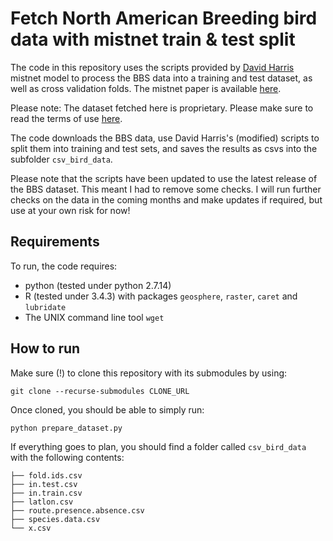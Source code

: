 # Fetch North American Breeding bird data with mistnet train & test split

The code in this repository uses the scripts provided by [David
Harris](https://github.com/davharris) mistnet model to process the BBS data into
a training and test dataset, as well as cross validation folds. The mistnet
paper is available
[here](http://onlinelibrary.wiley.com/doi/10.1111/2041-210X.12332/full).

Please note: The dataset fetched here is proprietary. Please make sure to read
the terms of use [here](https://www.pwrc.usgs.gov/bbs/rawdata/).

The code downloads the BBS data, use David Harris's (modified) scripts to split
them into training and test sets, and saves the results as csvs into the
subfolder `csv_bird_data`.

Please note that the scripts have been updated to use the latest release of
the BBS dataset. This meant I had to remove some checks. I will run further
checks on the data in the coming months and make updates if required, but use at
your own risk for now!

## Requirements

To run, the code requires:

* python (tested under python 2.7.14)
* R (tested under 3.4.3) with packages `geosphere`, `raster`, `caret` and
  `lubridate`
* The UNIX command line tool `wget`

## How to run

Make sure (!) to clone this repository with its submodules by using:

`git clone --recurse-submodules CLONE_URL`

Once cloned, you should be able to simply run:

`python prepare_dataset.py`

If everything goes to plan, you should find a folder called `csv_bird_data` with
the following contents:

```
├── fold.ids.csv
├── in.test.csv
├── in.train.csv
├── latlon.csv
├── route.presence.absence.csv
├── species.data.csv
└── x.csv
```
